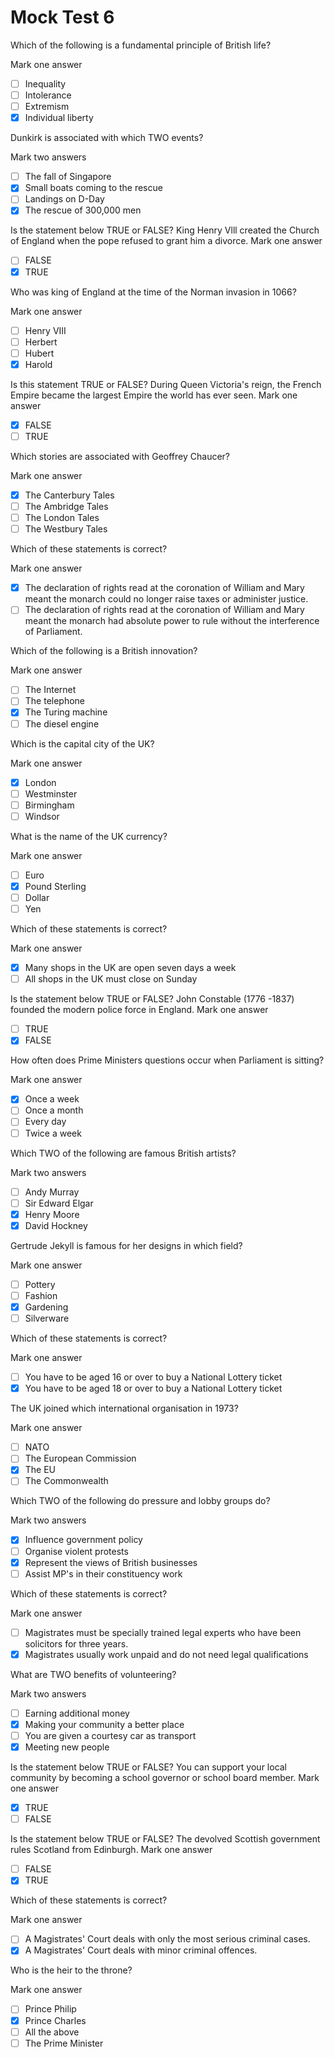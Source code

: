 # Mock Test 6

Which of the following is a fundamental principle of British life?

Mark one answer

- [ ]  Inequality
- [ ]  Intolerance
- [ ]  Extremism
- [x]  Individual liberty

Dunkirk is associated with which TWO events?

Mark two answers

- [ ]  The fall of Singapore
- [x]  Small boats coming to the rescue
- [ ]  Landings on D-Day
- [x]  The rescue of 300,000 men

Is the statement below TRUE or FALSE?
King Henry Vlll created the Church of England when the pope refused to grant him a divorce.
Mark one answer

- [ ]  FALSE
- [x]  TRUE

Who was king of England at the time of the Norman invasion in 1066?

Mark one answer

- [ ]  Henry VIII
- [ ]  Herbert
- [ ]  Hubert
- [x]  Harold

Is this statement TRUE or FALSE?
During Queen Victoria's reign, the French Empire became the largest Empire the world has ever seen.
Mark one answer

- [x]  FALSE
- [ ]  TRUE

Which stories are associated with Geoffrey Chaucer?

Mark one answer

- [x]  The Canterbury Tales
- [ ]  The Ambridge Tales
- [ ]  The London Tales
- [ ]  The Westbury Tales

Which of these statements is correct?

Mark one answer

- [x]  The declaration of rights read at the coronation of William and Mary meant the monarch could no longer raise taxes or administer justice.
- [ ]  The declaration of rights read at the coronation of William and Mary meant the monarch had absolute power to rule without the interference of Parliament.

Which of the following is a British innovation?

Mark one answer

- [ ]  The Internet
- [ ]  The telephone
- [x]  The Turing machine
- [ ]  The diesel engine

Which is the capital city of the UK?

Mark one answer

- [x]  London
- [ ]  Westminster
- [ ]  Birmingham
- [ ]  Windsor

What is the name of the UK currency?

Mark one answer

- [ ]  Euro
- [x]  Pound Sterling
- [ ]  Dollar
- [ ]  Yen

Which of these statements is correct?

Mark one answer

- [x]  Many shops in the UK are open seven days a week
- [ ]  All shops in the UK must close on Sunday

Is the statement below TRUE or FALSE?
John Constable (1776 -1837) founded the modern police force in England.
Mark one answer

- [ ]  TRUE
- [x]  FALSE

How often does Prime Ministers questions occur when Parliament is sitting?

Mark one answer

- [x]  Once a week
- [ ]  Once a month
- [ ]  Every day
- [ ]  Twice a week

Which TWO of the following are famous British artists?

Mark two answers

- [ ]  Andy Murray
- [ ]  Sir Edward Elgar
- [x]  Henry Moore
- [x]  David Hockney

Gertrude Jekyll is famous for her designs in which field?

Mark one answer

- [ ]  Pottery
- [ ]  Fashion
- [x]  Gardening
- [ ]  Silverware

Which of these statements is correct?

Mark one answer

- [ ]  You have to be aged 16 or over to buy a National Lottery ticket
- [x]  You have to be aged 18 or over to buy a National Lottery ticket

The UK joined which international organisation in 1973?

Mark one answer

- [ ]  NATO
- [ ]  The European Commission
- [x]  The EU
- [ ]  The Commonwealth

Which TWO of the following do pressure and lobby groups do?

Mark two answers

- [x]  Influence government policy
- [ ]  Organise violent protests
- [x]  Represent the views of British businesses
- [ ]  Assist MP's in their constituency work

Which of these statements is correct?

Mark one answer

- [ ]  Magistrates must be specially trained legal experts who have been solicitors for three years.
- [x]  Magistrates usually work unpaid and do not need legal qualifications

What are TWO benefits of volunteering?

Mark two answers

- [ ]  Earning additional money
- [x]  Making your community a better place
- [ ]  You are given a courtesy car as transport
- [x]  Meeting new people

Is the statement below TRUE or FALSE?
You can support your local community by becoming a school governor or school board member.
Mark one answer

- [x]  TRUE
- [ ]  FALSE

Is the statement below TRUE or FALSE?
The devolved Scottish government rules Scotland from Edinburgh.
Mark one answer

- [ ]  FALSE
- [x]  TRUE

Which of these statements is correct?

Mark one answer

- [ ]  A Magistrates' Court deals with only the most serious criminal cases.
- [x]  A Magistrates' Court deals with minor criminal offences.

Who is the heir to the throne?

Mark one answer

- [ ]  Prince Philip
- [x]  Prince Charles
- [ ]  All the above
- [ ]  The Prime Minister